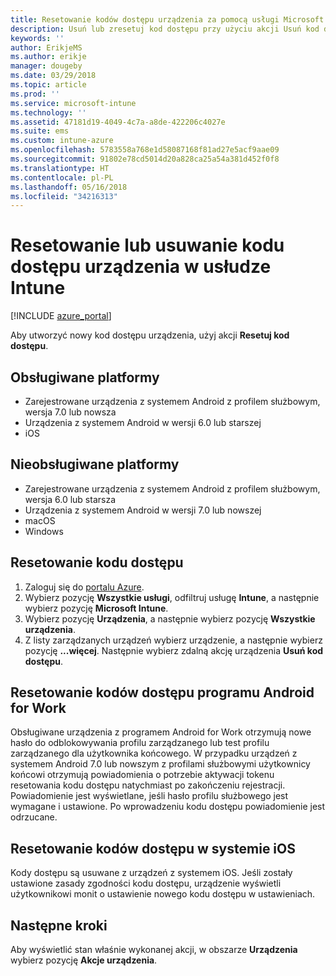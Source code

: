 ```yaml
---
title: Resetowanie kodów dostępu urządzenia za pomocą usługi Microsoft Intune — Azure | Microsoft Docs
description: Usuń lub zresetuj kod dostępu przy użyciu akcji Usuń kod dostępu na urządzeniach zarządzanych lub monitorowanych przy użyciu usługi Intune.
keywords: ''
author: ErikjeMS
ms.author: erikje
manager: dougeby
ms.date: 03/29/2018
ms.topic: article
ms.prod: ''
ms.service: microsoft-intune
ms.technology: ''
ms.assetid: 47181d19-4049-4c7a-a8de-422206c4027e
ms.suite: ems
ms.custom: intune-azure
ms.openlocfilehash: 5783558a768e1d58087168f81ad27e5acf9aae09
ms.sourcegitcommit: 91802e78cd5014d20a828ca25a54a381d452f0f8
ms.translationtype: HT
ms.contentlocale: pl-PL
ms.lasthandoff: 05/16/2018
ms.locfileid: "34216313"
---
```

# <a name="reset-or-remove-a-device-passcode-in-intune"></a>Resetowanie lub usuwanie kodu dostępu urządzenia w usłudze Intune

[!INCLUDE [azure_portal](./includes/azure_portal.md)]

Aby utworzyć nowy kod dostępu urządzenia, użyj akcji **Resetuj kod dostępu**.

## <a name="supported-platforms"></a>Obsługiwane platformy

- Zarejestrowane urządzenia z systemem Android z profilem służbowym, wersja 7.0 lub nowsza
- Urządzenia z systemem Android w wersji 6.0 lub starszej
- iOS 
     
## <a name="unsupported-platforms"></a>Nieobsługiwane platformy

- Zarejestrowane urządzenia z systemem Android z profilem służbowym, wersja 6.0 lub starsza
- Urządzenia z systemem Android w wersji 7.0 lub nowszej
- macOS
- Windows

## <a name="reset-a-passcode"></a>Resetowanie kodu dostępu

1. Zaloguj się do [portalu Azure](https://portal.azure.com).
2. Wybierz pozycję **Wszystkie usługi**, odfiltruj usługę **Intune**, a następnie wybierz pozycję **Microsoft Intune**.
3. Wybierz pozycję **Urządzenia**, a następnie wybierz pozycję **Wszystkie urządzenia**.
4. Z listy zarządzanych urządzeń wybierz urządzenie, a następnie wybierz pozycję **...więcej**. Następnie wybierz zdalną akcję urządzenia **Usuń kod dostępu**.

## <a name="resetting-android-for-work-passcodes"></a>Resetowanie kodów dostępu programu Android for Work

Obsługiwane urządzenia z programem Android for Work otrzymują nowe hasło do odblokowywania profilu zarządzanego lub test profilu zarządzanego dla użytkownika końcowego. W przypadku urządzeń z systemem Android 7.0 lub nowszym z profilami służbowymi użytkownicy końcowi otrzymują powiadomienia o potrzebie aktywacji tokenu resetowania kodu dostępu natychmiast po zakończeniu rejestracji. Powiadomienie jest wyświetlane, jeśli hasło profilu służbowego jest wymagane i ustawione. Po wprowadzeniu kodu dostępu powiadomienie jest odrzucane.

## <a name="resetting-ios-passcodes"></a>Resetowanie kodów dostępu w systemie iOS

Kody dostępu są usuwane z urządzeń z systemem iOS. Jeśli zostały ustawione zasady zgodności kodu dostępu, urządzenie wyświetli użytkownikowi monit o ustawienie nowego kodu dostępu w ustawieniach. 

## <a name="next-steps"></a>Następne kroki

Aby wyświetlić stan właśnie wykonanej akcji, w obszarze **Urządzenia** wybierz pozycję **Akcje urządzenia**.
